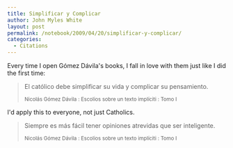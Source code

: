 ```yaml
---
title: Simplificar y Complicar
author: John Myles White
layout: post
permalink: /notebook/2009/04/20/simplificar-y-complicar/
categories:
  - Citations
---
```


Every time I open Gómez Dávila's books, I fall in love with them just like I did the first time:

<blockquote>
<p>El católico debe simplificar su vida y complicar su pensamiento.</p>

<small>Nicolás Gómez Dávila : Escolios sobre un texto implíciti : Tomo I</small>
</blockquote>

I'd apply this to everyone, not just Catholics.

<blockquote>
<p>Siempre es más fácil tener opiniones atrevidas que ser inteligente.</p>

<small>Nicolás Gómez Dávila : Escolios sobre un texto implíciti : Tomo I</small>
</blockquote>
